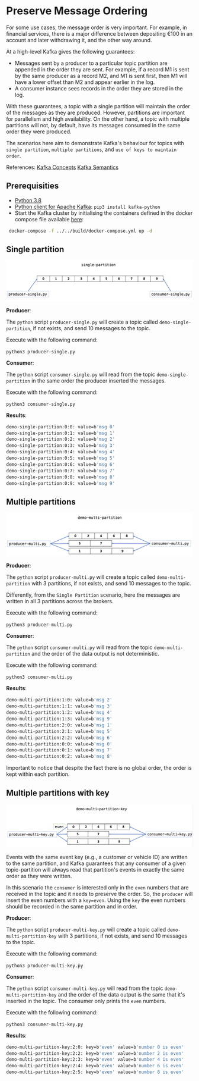 # Preserve Message Ordering

For some use cases, the message order is very important. For example, in financial services, there is a major difference between depositing €100 in an account and later withdrawing it, and the other way around.

At a high-level Kafka gives the following guarantees:

- Messages sent by a producer to a particular topic partition are appended in the order they are sent. For example, if a record M1 is sent by the same producer as a record M2, and M1 is sent first, then M1 will have a lower offset than M2 and appear earlier in the log.
- A consumer instance sees records in the order they are stored in the log.

With these guarantees, a topic with a single partition will maintain the order of the messages as they are produced. However, partitions are important for parallelism and high availability. On the other hand, a topic with multiple partitions will not, by default, have its messages consumed in the same order they were produced.

The scenarios here aim to demonstrate Kafka's behaviour for topics with `single partition`, `multiple partitions`, and `use of keys to maintain order`.

References:
[Kafka Concepts](https://kafka.apache.org/intro#intro_concepts_and_terms)
[Kafka Semantics](https://kafka.apache.org/documentation/#semantics)

## Prerequisities

- [Python 3.8](https://www.python.org/downloads/)
- [Python client for Apache Kafka](https://pypi.org/project/kafka-python/): `pip3 install kafka-python`
- Start the Kafka cluster by initialising the containers defined in the docker compose file available [here](../../build/docker-compose.yml):

```bash
 docker-compose -f ../../build/docker-compose.yml up -d
```

## Single partition

![single-partition](img/demo-single-partition.png)

**Producer**:

The `python` script `producer-single.py` will create a topic called `demo-single-partition`, if not exists, and send 10 messages to the topic.

Execute with the following command:

`python3 producer-single.py`

**Consumer**:

The `python` script `consumer-single.py` will read from the topic `demo-single-partition` in the same order the producer inserted the messages.

Execute with the following command:

`python3 consumer-single.py`

**Results**:

```bash
demo-single-partition:0:0: value=b'msg 0'
demo-single-partition:0:1: value=b'msg 1'
demo-single-partition:0:2: value=b'msg 2'
demo-single-partition:0:3: value=b'msg 3'
demo-single-partition:0:4: value=b'msg 4'
demo-single-partition:0:5: value=b'msg 5'
demo-single-partition:0:6: value=b'msg 6'
demo-single-partition:0:7: value=b'msg 7'
demo-single-partition:0:8: value=b'msg 8'
demo-single-partition:0:9: value=b'msg 9'
```

## Multiple partitions

![multi-partition](img/demo-multi-partition.png)

**Producer**:

The `python` script `producer-multi.py` will create a topic called `demo-multi-partition` with 3 partitions, if not exists, and send 10 messages to the topic.

Differently, from the `Single Partition` scenario, here the messages are written in all 3 partitions across the brokers.

Execute with the following command:

`python3 producer-multi.py`

**Consumer**:

The `python` script `consumer-multi.py` will read from the topic `demo-multi-partition` and the order of the data output is not deterministic.

Execute with the following command:

`python3 consumer-multi.py`

**Results**:

```bash
demo-multi-partition:1:0: value=b'msg 2'
demo-multi-partition:1:1: value=b'msg 3'
demo-multi-partition:1:2: value=b'msg 4'
demo-multi-partition:1:3: value=b'msg 9'
demo-multi-partition:2:0: value=b'msg 1'
demo-multi-partition:2:1: value=b'msg 5'
demo-multi-partition:2:2: value=b'msg 6'
demo-multi-partition:0:0: value=b'msg 0'
demo-multi-partition:0:1: value=b'msg 7'
demo-multi-partition:0:2: value=b'msg 8'
```

Important to notice that despite the fact there is no global order, the order is kept within each partition.

## Multiple partitions with key

![multi-partition-key](img/demo-multi-partition-key.png)

Events with the same event key (e.g., a customer or vehicle ID) are written to the same partition, and Kafka guarantees that any consumer of a given topic-partition will always read that partition's events in exactly the same order as they were written.

In this scenario the `consumer` is interested only in the `even` numbers that are received in the topic and it needs to preserve the order. So, the `producer` will insert the even numbers with a `key=even`. Using the `key` the even numbers should be recorded in the same partition and in order.

**Producer**:

The `python` script `producer-multi-key.py` will create a topic called `demo-multi-partition-key` with 3 partitions, if not exists, and send 10 messages to the topic.

Execute with the following command:

`python3 producer-multi-key.py`

**Consumer**:

The `python` script `consumer-multi-key.py` will read from the topic `demo-multi-partition-key` and the order of the data output is the same that it's inserted in the topic. The consumer only prints the `even` numbers.

Execute with the following command:

`python3 consumer-multi-key.py`

**Results**:

```bash
demo-multi-partition-key:2:0: key=b'even' value=b'number 0 is even'
demo-multi-partition-key:2:2: key=b'even' value=b'number 2 is even'
demo-multi-partition-key:2:3: key=b'even' value=b'number 4 is even'
demo-multi-partition-key:2:4: key=b'even' value=b'number 6 is even'
demo-multi-partition-key:2:5: key=b'even' value=b'number 8 is even'
```
